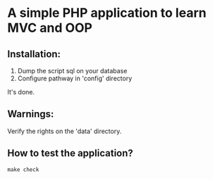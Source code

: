 A simple PHP application to learn MVC and OOP
=============================================

Installation:
-------------

1) Dump the script sql on your database
2) Configure pathway in 'config' directory

It's done.


Warnings:
---------
Verify the rights on the 'data' directory.

How to test the application?
----------------------------

```
make check
```